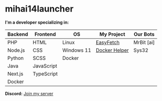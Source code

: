 # mihai14launcher

**I'm a developer specializing in:**

| **Backend** | **Frontend** | **OS**        | **My Project** | **Our Bots** |
|-------------|--------------|---------------|----------------|--------------|
| PHP         | HTML         | Linux         | [EasyFetch](https://github.com/mihai14launcher/EasyFetch)      | MrBit [ai]   |
| Node.js     | CSS          | Windows 11    | [Docker Helper](https://docker-helper.vercel.app)               | Sys32        |
| Python      | SCSS         |  Docker             |                |
| Java        | JavaScript   |               |                |
| Next.js | TypeScript   |               |                |
| Docker  | | | |
**Discord:** [Join my server](https://discord.gg/PXTtxEK7g8)
